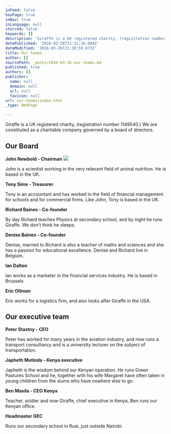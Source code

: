 ```yaml
---
inFeed: false
hasPage: true
inNav: true
inLanguage: null
starred: false
keywords: []
description: "Giraffe is a UK registered charity, (registration number 1149540.) \_We are constituted as a charitable company governed by \_a board of directors."
datePublished: '2016-03-26T21:31:36.004Z'
dateModified: '2016-03-26T21:30:59.973Z'
title: Our teams
author: []
sourcePath: _posts/2016-03-26-our-teams.md
published: true
authors: []
publisher:
  name: null
  domain: null
  url: null
  favicon: null
url: our-teams/index.html
_type: WebPage

---
```

Giraffe is a UK registered charity, (registration number 1149540.)  We are constituted as a charitable company governed by  a board of directors.

## Our Board

**John Newbold - Chairman**
![](https://the-grid-user-content.s3-us-west-2.amazonaws.com/185415b6-60ba-43ce-ba3d-e0855b51490e.jpg)

John is a scientist working in the very relevant field of animal nutrition.  He is based in the UK.

**Tony Sims  - Treasurer**

Tony is an accountant and has worked in the field of financial management for schools and for commercial firms. Like John, Tony is based in the UK.

**Richard Baines - Co-founder**

By day Richard teaches Physics at secondary school, and by night he runs Giraffe.  We don't think he sleeps.

**Denise Baines - Co-founder**

Denise, married to Richard is also a teacher of maths and sciences and she has a passion for educational excellence. Denise and Richard live in Belgium.

**Ian Dalton**

Ian works as a marketer in the financial services industry.  He is based in Brussels

**Eric Oltman**

Eric works for a logistics firm, and also looks after Giraffe in the USA.

## Our executive team

**Peter Stastny - CEO**

Peter has worked for many  years in the aviation industry, and now runs a transport consultancy and is a university lecturer on the subject of transportation.

**Japheth Mutinda - Kenya executive**

Japheth is the wisdom behind our Kenyan operation.  He runs Green Pastures School and he, together with his wife Margaret have often taken in young children from the slums who have nowhere else to go.

**Ben Masila - CEO Kenya**

Teacher, soldier and now Giraffe, chief executive in Kenya, Ben runs our Kenyan office.

**Headmaster GEC**

Runs our secondary school in Ruai, just outside Nairobi.